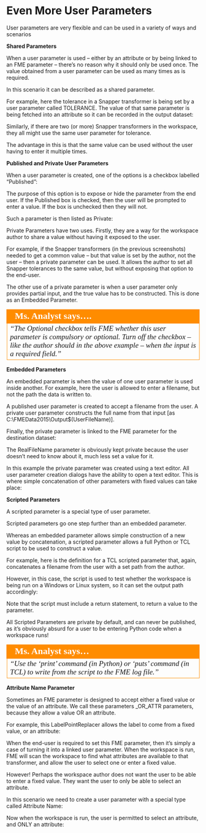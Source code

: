 # Even More User Parameters

User parameters are very flexible and can be used in a variety of ways and scenarios

**Shared Parameters**

When a user parameter is used – either by an attribute or by being linked to an FME parameter – there’s no reason why it should only be used once. The value obtained from a user parameter can be used as many times as is required.

In this scenario it can be described as a shared parameter.

For example, here the tolerance in a Snapper transformer is being set by a user parameter called TOLERANCE. The value of that same parameter is being fetched into an attribute so it can be recorded in the output dataset:

Similarly, if there are two (or more) Snapper transformers in the workspace, they all might use the same user parameter for tolerance.

The advantage in this is that the same value can be used without the user having to enter it multiple times.

**Published and Private User Parameters**

When a user parameter is created, one of the options is a checkbox labelled “Published”:

The purpose of this option is to expose or hide the parameter from the end user. If the Published box is checked, then the user will be prompted to enter a value. If the box is unchecked then they will not.

Such a parameter is then listed as Private:

Private Parameters have two uses. Firstly, they are a way for the workspace author to share a value without having it exposed to the user.

For example, if the Snapper transformers (in the previous screenshots) needed to get a common value – but that value is set by the author, not the user – then a private parameter can be used. It allows the author to set all Snapper tolerances to the same value, but without exposing that option to the end-user.

The other use of a private parameter is when a user parameter only provides partial input, and the true value has to be constructed. This is done as an Embedded Parameter.

<table style="border-spacing: 0px">
<tr>
<td style="vertical-align:middle;background-color:darkorange;border: 2px solid darkorange">
<i class="fa fa-quote-left fa-lg fa-pull-left fa-fw" style="color:white;padding-right: 12px;vertical-align:text-top"></i>
<span style="color:white;font-size:x-large;font-weight: bold;font-family:serif">Ms. Analyst says….</span>
</td>
</tr>

<tr>
<td style="border: 1px solid darkorange">
<span style="font-family:serif; font-style:italic; font-size:larger">
“The Optional checkbox tells FME whether this user parameter is
compulsory or optional. Turn off the checkbox – like the author should in
the above example – when the input is a required field.”
</span>
</td>
</tr>
</table>

**Embedded Parameters**

An embedded parameter is when the value of one user parameter is used inside another.
For example, here the user is allowed to enter a filename, but not the path the data is written to.

A published user parameter is created to accept a filename from the user. A private user parameter constructs the full name from that input [as C:\FMEData2015\Output\$(UserFileName)].

Finally, the private parameter is linked to the FME parameter for the destination dataset:

The RealFileName parameter is obviously kept private because the user doesn’t need to know about it, much less set a value for it.

In this example the private parameter was created using a text editor. All user parameter creation dialogs have the ability to open a text editor. This is where simple concatenation of other parameters with fixed values can take place:

**Scripted Parameters**

A scripted parameter is a special type of user parameter.

Scripted parameters go one step further than an embedded parameter.

Whereas an embedded parameter allows simple construction of a new value by concatenation, a scripted parameter allows a full Python or TCL script to be used to construct a value.

For example, here is the definition for a TCL scripted parameter that, again, concatenates a filename from the user with a set path from the author.

However, in this case, the script is used to test whether the workspace is being run on a Windows or Linux system, so it can set the output path accordingly:

Note that the script must include a return statement, to return a value to the parameter.

All Scripted Parameters are private by default, and can never be published, as it’s obviously absurd for a user to be entering Python code when a workspace runs!

<table style="border-spacing: 0px">
<tr>
<td style="vertical-align:middle;background-color:darkorange;border: 2px solid darkorange">
<i class="fa fa-quote-left fa-lg fa-pull-left fa-fw" style="color:white;padding-right: 12px;vertical-align:text-top"></i>
<span style="color:white;font-size:x-large;font-weight: bold;font-family:serif">Ms. Analyst says…</span>
</td>
</tr>

<tr>
<td style="border: 1px solid darkorange">
<span style="font-family:serif; font-style:italic; font-size:larger">
“Use the ‘print’ command (in Python) or ‘puts’ command (in TCL) to write
from the script to the FME log file.”
</span>
</td>
</tr>
</table>

**Attribute Name Parameter**

Sometimes an FME parameter is designed to accept either a fixed value or the value of an attribute. We call these parameters _OR_ATTR parameters, because they allow a value OR an attribute.

For example, this LabelPointReplacer allows the label to come from a fixed value, or an attribute:

When the end-user is required to set this FME parameter, then it’s simply a case of turning it into a linked user parameter. When the workspace is run, FME will scan the workspace to find what attributes are available to that transformer, and allow the user to select one or enter a fixed value.

However! Perhaps the workspace author does not want the user to be able to enter a fixed value. They want the user to only be able to select an attribute.

In this scenario we need to create a user parameter with a special type called Attribute Name:

Now when the workspace is run, the user is permitted to select an attribute, and ONLY an attribute: